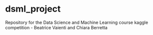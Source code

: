 # dsml_project
Repository for the Data Science and Machine Learning course kaggle competition - Beatrice Vaienti and Chiara Berretta
